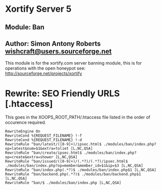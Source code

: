 # Xortify Server 5
## Module: Ban
## Author: Simon Antony Roberts <wishcraft@users.sourceforge.net>

This module is for the xortify.com server banning module, this is for operations with the open honeypot see: http://sourceforge.net/projects/xortify

# Rewrite: SEO Friendly URLS [.htaccess]

This goes in the XOOPS_ROOT_PATH/.htaccess file listed in the order of occurence required.

    RewriteEngine On
    RewriteCond %{REQUEST_FILENAME} !-f
    RewriteCond %{REQUEST_FILENAME} !-d
    RewriteRule ^ban/latest/([0-9]+)/ipsec.html$ ./modules/ban/index.php?op=latest&num=$1&extra=toliet [L,NC,QSA]
    RewriteRule ^ban/create/ipsec.html$ ./modules/ban/index.php?op=create&extra=shower [L,NC,QSA]
    RewriteRule ^ban/issued/([0-9]+)/(.*?)/(.*?)/ipsec.html$ ./modules/ban/index.php?op=member&member_id=$1&ip=$3 [L,NC,QSA]
    RewriteRule ^ban/index.php(.*?)$ ./modules/ban/index.php$1 [L,NC,QSA]
    RewriteRule ^ban/backend.php(.*?)$ ./modules/ban/backend.php$1 [L,NC,QSA]
    RewriteRule ^ban/$ ./modules/ban/index.php [L,NC,QSA]
